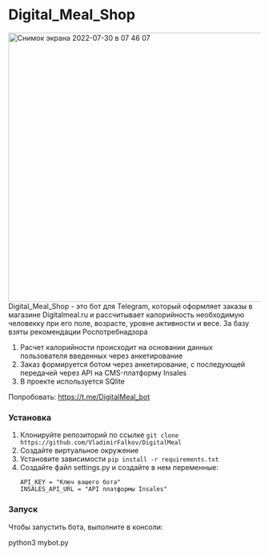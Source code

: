 # Digital_Meal_Shop
<img width="538" alt="Снимок экрана 2022-07-30 в 07 46 07" src="https://user-images.githubusercontent.com/64154057/181873518-b03032af-304c-49fc-934b-d228193c6c9a.png">
Digital_Meal_Shop - это бот для Telegram, который оформляет заказы в магазине Digitalmeal.ru и рассчитывает калорийность необходимую человекку при его поле, возрасте, уровне активности и весе. За базу взяты рекомендации Роспотребнадзора


1. Расчет калорийности происходит на основании данных пользователя введенных через анкетирование
2. Заказ формируется ботом через анкетирование, с последующей передачей через API на CMS-платформу Insales
3. В проекте используется  SQlite

Попробовать: https://t.me/DigitalMeal_bot 




### Установка

1. Клонируйте репозиторий по ссылке 
`git clone https://github.com/VladimirFalkov/DigitalMeal`
2. Cоздайте виртуальное окружение
3. Установите зависимости `pip install -r requirements.txt`
4. Создайте файл settings.py и создайте в нем переменные:
    ```
    API_KEY = "Ключ вашего бота"
    INSALES_API_URL = "API платформы Insales"
    ```

### Запуск

Чтобы запустить бота, выполните в консоли:

python3 mybot.py
